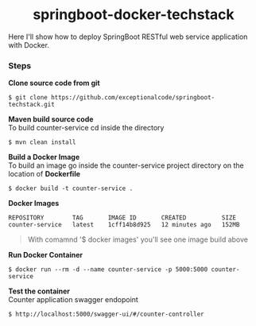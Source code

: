 <h1 align="center">
  springboot-docker-techstack
  <br>
</h1>

Here I'll show how to deploy SpringBoot RESTful web service application with Docker.

### Steps
**Clone source code from git**
```
$ git clone https://github.com/exceptionalcode/springboot-techstack.git
```

**Maven build source code**\
To build counter-service cd inside the directory
```
$ mvn clean install
```

**Build a Docker Image**\
To build an image go inside the counter-service project directory on the location of **Dockerfile**
```
$ docker build -t counter-service .
```

**Docker Images**
```
REPOSITORY        TAG       IMAGE ID       CREATED          SIZE
counter-service   latest    1cff14b8d925   12 minutes ago   152MB

```
> With comamnd '$ docker images' you'll see one image build above

**Run Docker Container** 
```
$ docker run --rm -d --name counter-service -p 5000:5000 counter-service
```

**Test the container**\
Counter application swagger endopoint
```
$ http://localhost:5000/swagger-ui/#/counter-controller
```
